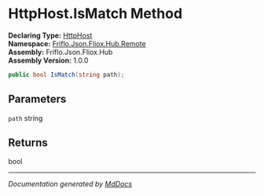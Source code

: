 ﻿<!--  
  <auto-generated>   
    The contents of this file were generated by a tool.  
    Changes to this file may be list if the file is regenerated  
  </auto-generated>   
-->

# HttpHost.IsMatch Method

**Declaring Type:** [HttpHost](../index.md)  
**Namespace:** [Friflo.Json.Fliox.Hub.Remote](../../index.md)  
**Assembly:** Friflo.Json.Fliox.Hub  
**Assembly Version:** 1.0.0

```csharp
public bool IsMatch(string path);
```

## Parameters

`path`  string

## Returns

bool

___

*Documentation generated by [MdDocs](https://github.com/ap0llo/mddocs)*
